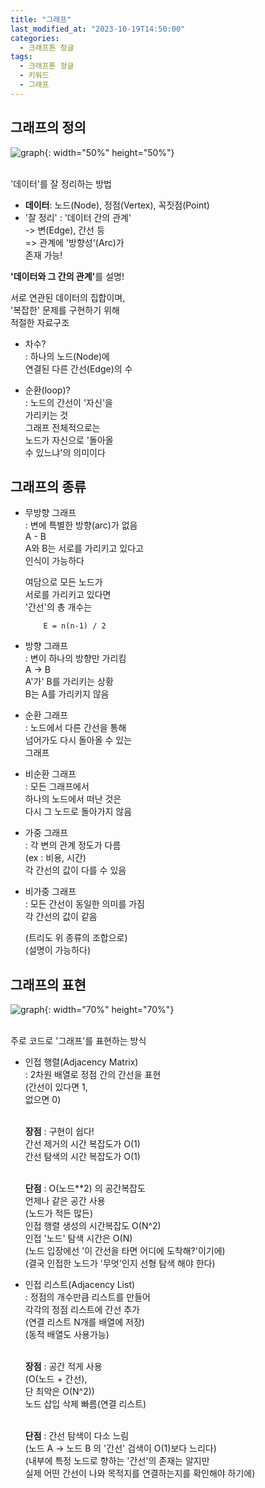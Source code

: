 ```yaml
---
title: "그래프"
last_modified_at: "2023-10-19T14:50:00"
categories:
  - 크래프톤 정글
tags:
  - 크래프톤 정글
  - 키워드
  - 그래프
---
```


## 그래프의 정의
  ![graph](https://user-images.githubusercontent.com/43630972/276503890-25b0fcb9-9e74-497f-965b-01a06992feec.png){: width="50%" height="50%"}<br><br>

  '데이터'를 잘 정리하는 방법
  
  - <b>데이터</b>: 노드(Node), 정점(Vertex), 꼭짓점(Point)
  - '잘 정리' : '데이터 간의 관계' <br>
  -> 변(Edge), 간선 등<br>
  => 관계에 '방향성'(Arc)가 <br> 존재 가능!
  
  <b>'데이터와 그 간의 관계'</b>를 설명!<br>
  
  서로 연관된 데이터의 집합이며,<br>
  '복잡한' 문제를 구현하기 위해<br>적절한 자료구조

 - 차수?<br>
    : 하나의 노드(Node)에<br> 연결된 다른 간선(Edge)의 수

 - 순환(loop)?<br>
    : 노드의 간선이 '자신'을<br> 가리키는 것<br>
    그래프 전체적으로는<br>
    노드가 자신으로 '돌아올<br>
    수 있느냐'의 의미이다


## 그래프의 종류
- 무방향 그래프<br>
    : 변에 특별한 방향(arc)가 없음<br>
    A - B<br>
    A와 B는 서로를 가리키고 있다고<br> 인식이 가능하다<br>

    여담으로 모든 노드가<br>
    서로를 가리키고 있다면<br>
    '간선'의 총 개수는<br>
    ```
        E = n(n-1) / 2
    ```

- 방향 그래프<br>
    : 변이 하나의 방향만 가리킴<br>
    A -> B<br>
    A'가' B를 가리키는 상황<br>
    B는 A를 가리키지 않음<br>

- 순환 그래프<br>
    : 노드에서 다른 간선을 통해<br>
    넘어가도 다시 돌아올 수 있는<br>
    그래프

- 비순환 그래프<br>
    : 모든 그래프에서<br>
    하나의 노드에서 떠난 것은<br>
    다시 그 노드로 돌아가지 않음<br>

- 가중 그래프<br>
    : 각 변의 관계 정도가 다름<br>
    (ex : 비용, 시간)<br>
    각 간선의 값이 다를 수 있음

- 비가중 그래프<br>
    : 모든 간선이 동일한 의미를 가짐<br>
    각 간선의 값이 같음<br>

    (트리도 위 종류의 조합으로)<br>
    (설명이 가능하다)

## 그래프의 표현
  ![graph](https://user-images.githubusercontent.com/43630972/276509974-85f9bbad-d36c-4aec-aea7-c6f6faf3689d.png){: width="70%" height="70%"}<br><br>

 주로 코드로 '그래프'를 표현하는 방식<br>

 - 인접 행렬(Adjacency Matrix)<br>
    :  2차원 배열로 정점 간의 간선을 표현<br>
    (간선이 있다면 1,<br> 없으면 0)<br><br>
    
    <b>장점</b> : 구현이 쉽다!<br>
    간선 제거의 시간 복잡도가 O(1)<br>
    간선 탐색의 시간 복잡도가 O(1)<br><br>
    
    <b>단점</b> : O(노드**2) 의 공간복잡도<br>
    언제나 같은 공간 사용<br>
    (노드가 적든 많든)<br>
    인접 행렬 생성의 시간복잡도 O(N^2)<br>
    인접 '노드' 탐색 시간은 O(N)<br>
    (노드 입장에선 '이 간선을 타면 어디에 도착해?'이기에)<br>
    (결국 인접한 노드가 '무엇'인지 선형 탐색 해야 한다)


 - 인접 리스트(Adjacency List)<br>
    : 정점의 개수만큼 리스트를 만들어<br>
    각각의 정점 리스트에 간선 추가<br>
    (연결 리스트 N개를 배열에 저장)<br>
    (동적 배열도 사용가능)<br><br>

    <b>장점</b> : 공간 적게 사용<br>
    (O(노드 + 간선),<br> 단 최악은 O(N^2))
    <br>
    노드 삽입 삭제 빠름(연결 리스트)
    <br><br>
    
    <b>단점</b> : 간선 탐색이 다소 느림<br>
    (노드 A -> 노드 B 의 '간선' 검색이 O(1)보다 느리다)<br>
    (내부에 특정 노드로 향하는 '간선'의 존재는 알지만<br>
    실제 어떤 간선이 나와 목적지를 연결하는지를 확인해야 하기에)
    
